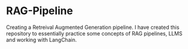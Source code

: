 # RAG-Pipeline
Creating a Retreival Augmented Generation pipeline. I have created this repository to essentially practice some concepts of RAG pipelines, LLMS and working with  LangChain.
